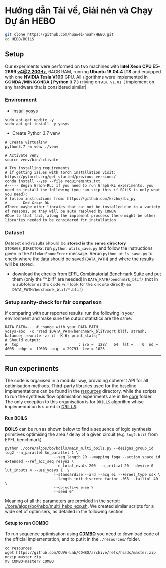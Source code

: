 # Hướng dẫn Tải về, Giải nén và Chạy Dự án HEBO
```bash
git clone https://github.com/huawei-noah/HEBO.git
cd HEBO/BOiLS
```
## Setup
Our experiments were performed on two machines with **Intel Xeon CPU E5-2699 v4@2.20GHz**, 64GB RAM, running
**Ubuntu 18.04.4 LTS** and equipped with one **NVIDIA Tesla
V100** GPU. All algorithms were implemented in **CONDA /MINICONDA ( Python 3.7 )** relying on `ABC v1.01`.
( implement on any hardware that is considered similar)

### Environment
- Install yosys
```shell script
sudo apt-get update -y
sudo apt-get install -y yosys
```

- Create Python 3.7 venv

```shell script
# Create virtualenv
python3.7 -m venv ./venv

# Activate venv
source venv/bin/activate

# Try installing requirements
# if getting issues with torch installation visit: https://pytorch.org/get-started/previous-versions/
conda install --yes --file requirements.txt
#----- Begin Graph-RL: if you need to run Graph-RL experiments, you need to install the following (you can skip this if BOiLS is only what you need): 
# follow instructions from: https://github.com/krzhu/abc_py
#-----  End Graph-RL -----
#There maybe other libraies that can not be installed due to a variety of reasons, so they will be auto resolved by CONDA
#Due to that fact, along the implement proccess there might be other libraries needed to be considered for installation

```

### Dataset
Dataset and results should be **stored in the same directory** `STORAGE_DIRECTORY`: run `python utils_save.py` and follow 
the instructions given in the `FileNotFoundError` message. Rerun `python utils_save.py` to check 
where the data should be saved (`DATA_PATH`) and where the results will be stored.

- download the circuits from [EPFL Combinatorial Benchmark Suite](https://github.com/lsils/benchmarks) and put them 
(only the "*.blif" are needed) in 
`DATA_PATH/benchmark_blif/` (not in a subfolder as the code will look for the circuits directly as 
`DATA_PATH/benchmark_blif/*.blif`).

### Setup sanity-check for fair comparison
If comparing with our reported results, run the following in your environment and make sure the output statistics are the same:
```shell script
DATA_PATH=... # change with your DATA_PATH
yosys-abc  -c "read $DATA_PATH/benchmark_blif/sqrt.blif; strash; balance; rewrite -z; if -K 6; print_stats;"
# Should output:
#  top                           : i/o =  128/   64  lat =    0  nd =  4005  edge =  19803  aig  = 29793  lev = 1023
```

---
## Run experiments

The code is organised in a modular way, providing coherent API for all optimisation methods. Third-party libraries used for the baseline implementations can be found in 
the [resources](./resources) directory, while the scripts to run the synthesis flow optimisation experiments are in the 
[core](./core) folder. The only exception to this organisation is for `DRiLLS` algorithm whise implementation is stored in [DRiLLS](./DRiLLS).


#### Run BOiLS
**BOiLS** can be run as shown below to find a sequence of logic synthesis primitives optimising the area / delay of a given circuit (e.g. `log2.blif` from EPFL benchmark). 

```shell script
python ./core/algos/bo/boils/main_multi_boils.py --designs_group_id log2 --n_parallel $n_parallel 1 \
                      --seq_length 20 --mapping fpga --action_space_id extended --ref_abc_seq resyn2 \
                      --n_total_evals 200 --n_initial 20 --device 0 --lut_inputs 4 --use_yosys 1  \
                      --standardise --ard --acq ei --kernel_type ssk \
                      --length_init_discrete_factor .666 --failtol 40 \
                      --objective area \
                      --seed 0"
```
Meaning of all the parameters are provided in the script: [./core/algos/bo/hebo/multi_hebo_exp.sh](core/algos/bo/hebo/multi_hebo_exp.sh). We created similar scripts for a wide set of optimisers, as detailed in the following section.


#### Setup to run COMBO
To run sequence optimisation using [**COMBO**](https://github.com/QUVA-Lab/COMBO) you need to download code of the 
official implementation, and to put it in the `./resources/` folder. 

```shell script
cd resources
wget https://github.com/QUVA-Lab/COMBO/archive/refs/heads/master.zip
unzip master.zip
mv COMBO-master/ COMBO
```

